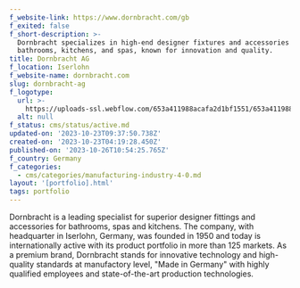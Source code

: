 ```yaml
---
f_website-link: https://www.dornbracht.com/gb
f_exited: false
f_short-description: >-
  Dornbracht specializes in high-end designer fixtures and accessories for
  bathrooms, kitchens, and spas, known for innovation and quality.
title: Dornbracht AG
f_location: Iserlohn
f_website-name: dornbracht.com
slug: dornbracht-ag
f_logotype:
  url: >-
    https://uploads-ssl.webflow.com/653a411988acafa2d1bf1551/653a411988acafa2d1bf161f_64f85d63c91e58bb297d1245_dornbracht.png
  alt: null
f_status: cms/status/active.md
updated-on: '2023-10-23T09:37:50.738Z'
created-on: '2023-10-23T04:19:28.450Z'
published-on: '2023-10-26T10:54:25.765Z'
f_country: Germany
f_categories:
  - cms/categories/manufacturing-industry-4-0.md
layout: '[portfolio].html'
tags: portfolio
---
```


Dornbracht is a leading specialist for superior designer fittings and accessories for bathrooms, spas and kitchens. The company, with headquarter in Iserlohn, Germany, was founded in 1950 and today is internationally active with its product portfolio in more than 125 markets. As a premium brand, Dornbracht stands for innovative technology and high-quality standards at manufactory level, "Made in Germany" with highly qualified employees and state-of-the-art production technologies.
